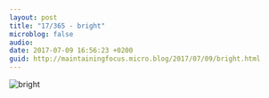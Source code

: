 ```yaml
---
layout: post
title: "17/365 - bright"
microblog: false
audio: 
date: 2017-07-09 16:56:23 +0200
guid: http://maintainingfocus.micro.blog/2017/07/09/bright.html
---
```

![bright](https://f000.backblazeb2.com/file/Roel-Share/bright.jpg)
